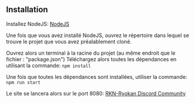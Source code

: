 ## Installation

Installez NodeJS: [NodeJS](https://nodejs.org/en/)

Une fois que vous avez installé NodeJS, ouvrez le répertoire dans lequel se trouve le projet que vous avez préalablement cloné.

Ouvrez alors un terminal à la racine du projet (au même endroit que le fichier : "package.json")
Téléchargez alors toutes les dépendances en utilisant la commande:
`npm install`

Une fois que toutes les dépendances sont installées, utiliser la commande:
`npm run start`

Le site se lancera alors sur le port 8080:
[RKN-Ryokan Discord Community](http://localhost:8080/)
